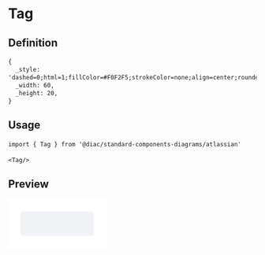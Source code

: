 # Tag

## Definition

```
{
  _style: 'dashed=0;html=1;fillColor=#F0F2F5;strokeColor=none;align=center;rounded=1;arcSize=10;fontColor=#596780;fontStyle=1;fontSize=11;shadow=0',
  _width: 60,
  _height: 20,
}
```

## Usage

```
import { Tag } from '@diac/standard-components-diagrams/atlassian'

<Tag/>
```

## Preview

<img src="./tag.png" width="200"/>
